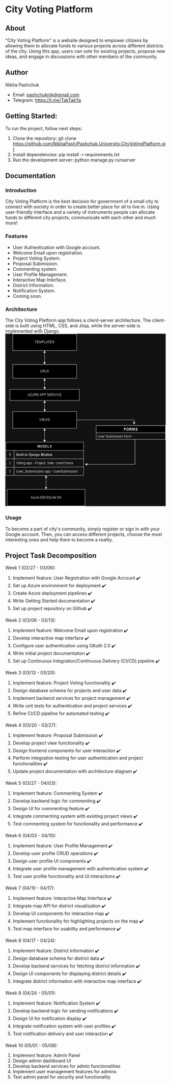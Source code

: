 # City Voting Platform

## About
"City Voting Platform" is a website designed to empower citizens by allowing them to allocate funds to various projects across different districts of the city. Using this app, users can vote for existing projects, propose new ideas, and engage in discussions with other members of the community.

## Author
Nikita Pashchuk
- Email: pashchuknik@gmail.com
- Telegram: https://t.me/TakTakYa

## Getting Started:
To run the project, follow next steps:

1. Clone the repository: git clone https://github.com/NikitaPash/Pashchuk.University.CityVotingPlatform.git
2. Install dependencies: pip install -r requirements.txt
3. Run the development server: python manage.py runserver


## Documentation
### Introduction
City Voting Platform is the best decision for government of a small city to connect with society in order to create better place for all to live in. Using user-friendly interface and a variety of instruments people can allocate funds to different city projects, communicate with each other and much more!

### Features
- User Authentication with Google account.
- Welcome Email upon registration.
- Project Voting System.
- Proposal Submission.
- Commenting system.
- User Profile Management.
- Interactive Map Interface.
- District Information.
- Notification System.
- Coming soon.

### Architecture
The City Voting Platform app follows a client-server architecture. The client-side is built using HTML, CSS, and Jinja, while the server-side is implemented with Django.
![Architecture_diagram.png](Architecture_diagram.png "Architecture diagram") 

### Usage
To become a part of city's community, simply register or sign in with your Google account. Then, you can access different projects, choose the most interesting ones and help them to become a reality.

## Project Task Decomposition
Week 1 (02/27 - 03/06):
1. Implement feature: User Registration with Google Account ✔️
2. Set up Azure environment for deployment ✔️
3. Create Azure deployment pipelines ✔️
4. Write Getting Started documentation ✔️
5. Set up project repository on Github ✔️

Week 2 (03/06 - 03/13):
1. Implement feature: Welcome Email upon registration ✔️
2. Develop interactive map interface ✔️
3. Configure user authentication using OAuth 2.0 ✔️
4. Write initial project documentation ✔️
5. Set up Continuous Integration/Continuous Delivery (CI/CD) pipeline ✔️

Week 3 (03/13 - 03/20):
1. Implement feature: Project Voting functionality ✔️
2. Design database schema for projects and user data ✔️
3. Implement backend services for project management ✔️
4. Write unit tests for authentication and project services ✔️
5. Refine CI/CD pipeline for automated testing ✔️

Week 4 (03/20 - 03/27):
1. Implement feature: Proposal Submission ✔️
2. Develop project view functionality ✔️
3. Design frontend components for user interaction ✔️
4. Perform integration testing for user authentication and project functionalities ✔️
5. Update project documentation with architecture diagram ✔️

Week 5 (03/27 - 04/03):
1. Implement feature: Commenting System ✔️
2. Develop backend logic for commenting ✔️
3. Design UI for commenting feature ✔️
4. Integrate commenting system with existing project views ✔️
5. Test commenting system for functionality and performance ✔️

Week 6 (04/03 - 04/10):
1. Implement feature: User Profile Management ✔️
2. Develop user profile CRUD operations ✔️
3. Design user profile UI components ✔️
4. Integrate user profile management with authentication system ✔️
5. Test user profile functionality and UI interactions ✔️

Week 7 (04/10 - 04/17):
1. Implement feature: Interactive Map Interface ✔️
2. Integrate map API for district visualization ✔️
3. Develop UI components for interactive map ✔️
4. Implement functionality for highlighting projects on the map ✔️
5. Test map interface for usability and performance ✔️

Week 8 (04/17 - 04/24):
1. Implement feature: District Information ✔️
2. Design database schema for district data ✔️
3. Develop backend services for fetching district information ✔️
4. Design UI components for displaying district details ✔️
5. Integrate district information with interactive map interface ✔️

Week 9 (04/24 - 05/01):
1. Implement feature: Notification System ✔️
2. Develop backend logic for sending notifications ✔️
3. Design UI for notification display ✔️
4. Integrate notification system with user profiles ✔️
5. Test notification delivery and user interaction ✔️

Week 10 (05/01 - 05/08):
1. Implement feature: Admin Panel
2. Design admin dashboard UI
3. Develop backend services for admin functionalities
4. Implement user management features for admins
5. Test admin panel for security and functionality
